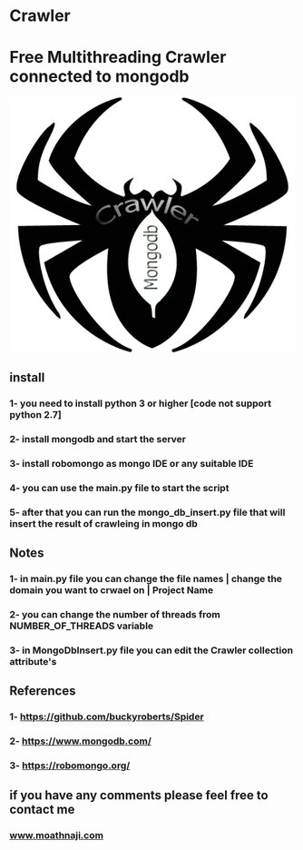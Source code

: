 # Crawler

# Free Multithreading Crawler connected to mongodb 

![alt text](https://github.com/devmoathnaji/Crawler/blob/master/CrwalerMongoDbLogo.png?raw=true)



## install 
### 1- you need to install python 3 or higher [code not support python 2.7]
### 2- install mongodb and start the server 
### 3- install robomongo as mongo IDE or any suitable IDE
### 4- you can use the main.py file to start the script
### 5- after that you can run the mongo_db_insert.py file that will insert the result of crawleing in mongo db

## Notes 

### 1- in main.py file you can change the file names | change the domain you want to crwael on | Project Name
### 2- you can change the number of threads from NUMBER_OF_THREADS variable 
### 3- in MongoDbInsert.py file you can edit the Crawler collection attribute's

## References 

### 1- https://github.com/buckyroberts/Spider
### 2- https://www.mongodb.com/
### 3- https://robomongo.org/


## if you have any comments please feel free to contact me 
### www.moathnaji.com

